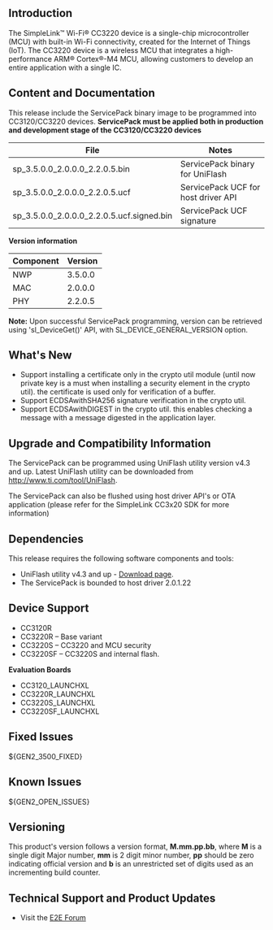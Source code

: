 ## Introduction
The SimpleLink™ Wi-Fi® CC3220 device is a single-chip microcontroller (MCU) with built-in Wi-Fi connectivity, created for the Internet of Things (IoT). 
The CC3220 device is a wireless MCU that integrates a high-performance ARM® Cortex®-M4 MCU, allowing customers to develop an entire application with a single IC. 

## Content and Documentation
This release include the ServicePack binary image to be programmed into CC3120/CC3220 devices.
**ServicePack must be applied both in production and development stage of the CC3120/CC3220 devices**
  
| File |  Notes |
| --- | --- | 
| sp_3.5.0.0_2.0.0.0_2.2.0.5.bin | ServicePack binary for UniFlash |
| sp_3.5.0.0_2.0.0.0_2.2.0.5.ucf | ServicePack UCF for host driver API |
| sp_3.5.0.0_2.0.0.0_2.2.0.5.ucf.signed.bin | ServicePack UCF signature |


**Version information**

| Component |  Version |
| --- | --- | 
| NWP | 3.5.0.0 |
| MAC | 2.0.0.0 |
| PHY | 2.2.0.5 |

**Note:**
Upon successful ServicePack programming, version can be retrieved using 'sl_DeviceGet()' API, with SL_DEVICE_GENERAL_VERSION option.

## What's New

* Support installing a certificate only in the crypto util module (until now private key is a must when installing a security element in the crypto util). the certificate is used only for verification of a buffer.
* Support ECDSAwithSHA256 signature verification in the crypto util.
* Support ECDSAwithDIGEST in the crypto util. this enables checking a message with a message digested in the application layer. 

## Upgrade and Compatibility Information

The ServicePack can be programmed using UniFlash utility version v4.3 and up.
Latest UniFlash utility can be downloaded from <http://www.ti.com/tool/UniFlash>. 

The ServicePack can also be flushed using host driver API's or OTA application 
(please refer for the SimpleLink CC3x20 SDK for more information)

## Dependencies

This release requires the following software components and tools:

* UniFlash utility v4.3 and up - [Download page](http://www.ti.com/tool/UniFlash).
* The ServicePack is bounded to host driver 2.0.1.22

## Device Support
* CC3120R 
* CC3220R – Base variant 
* CC3220S – CC3220 and MCU security 
* CC3220SF – CC3220S and internal flash.

**Evaluation Boards**
* CC3120\_LAUNCHXL
* CC3220R\_LAUNCHXL
* CC3220S\_LAUNCHXL
* CC3220SF\_LAUNCHXL

## Fixed Issues
${GEN2_3500_FIXED}
## Known Issues

${GEN2_OPEN_ISSUES}

## Versioning

This product's version follows a version format, **M.mm.pp.bb**, where **M** is a single digit Major number, **mm** is 2 digit minor number, **pp** should be zero indicating official version and **b** is an unrestricted set of digits used as an incrementing build counter.

## Technical Support and Product Updates

* Visit the [E2E Forum](https://e2e.ti.com/support/wireless_connectivity/simplelink_wifi_cc31xx_cc32xx/f/)
